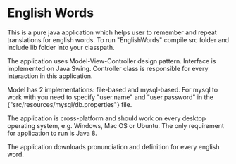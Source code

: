 # English Words

This is a pure java application which helps user to remember and repeat translations for english words. To run "EnglishWords" compile src folder and include lib folder into your classpath.

The application uses Model-View-Controller design pattern. Interface is implemented on Java Swing. Controller class is responsible for every interaction in this application.

Model has 2 implementations: file-based and mysql-based. For mysql to work with you need to specify "user.name" and "user.password" in the {"src/resources/mysql/db.properties"} file.

The application is cross-platform and should work on every desktop operating system, e.g. Windows, Mac OS or Ubuntu. The only requirement for application to run is Java 8.

The application downloads pronunciation and definition for every english word.
